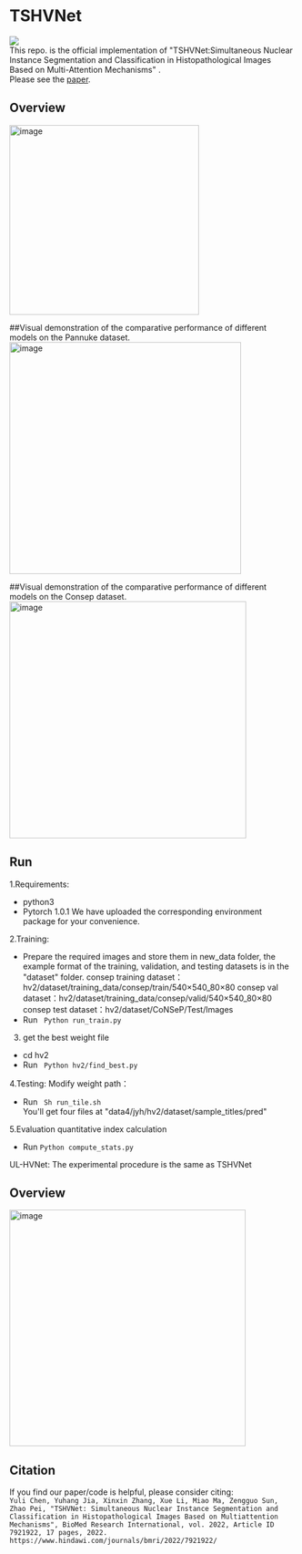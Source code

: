 # TSHVNet
![]( https://img.shields.io/badge/license-MIT-green.svg)  
This repo. is the official implementation of "TSHVNet:Simultaneous Nuclear Instance Segmentation and Classification in Histopathological Images Based on Multi-Attention Mechanisms" .  
Please see the [paper](https://www.hindawi.com/journals/bmri/2022/7921922/).  

## Overview    
<img width="333" alt="image" src="https://user-images.githubusercontent.com/59470630/222143496-76c5f33b-0edc-462e-b261-7f91a6f6a033.png">


##Visual demonstration of the comparative performance of different models on the Pannuke dataset.   
<img width="407" alt="image" src="https://user-images.githubusercontent.com/59470630/222143572-444c44e5-f016-4092-9997-7815cb1241e2.png">

##Visual demonstration of the comparative performance of different models on the Consep dataset.
<img width="416" alt="image" src="https://user-images.githubusercontent.com/59470630/222143606-77779280-8448-41e5-9d38-d98b45164ad1.png">


## Run  
1.Requirements:  
* python3  
* Pytorch 1.0.1
We have uploaded the corresponding environment package for your convenience. 

2.Training:  
* Prepare the required images and store them in new_data folder, the example format of the training, validation, and testing datasets is in the  "dataset" folder.
consep training dataset：hv2/dataset/training_data/consep/train/540×540_80×80
consep val dataset：hv2/dataset/training_data/consep/valid/540×540_80×80
consep test dataset：hv2/dataset/CoNSeP/Test/Images
* Run ``` Python run_train.py```  

3. get the best weight file 
* cd hv2
* Run ``` Python hv2/find_best.py```  

4.Testing:
Modify weight path：
* Run ``` Sh run_tile.sh```  
You'll get four files at "data4/jyh/hv2/dataset/sample_titles/pred"

5.Evaluation quantitative index calculation
* Run ```Python compute_stats.py```

UL-HVNet:
The experimental procedure is the same as TSHVNet
## Overview   
<img width="415" alt="image" src="https://user-images.githubusercontent.com/59470630/222142723-f9b1addf-a93d-4c47-a12a-f9c2077ff638.png">

## Citation  
If you find our paper/code is helpful, please consider citing:  
```Yuli Chen, Yuhang Jia, Xinxin Zhang, Xue Li, Miao Ma, Zengguo Sun, Zhao Pei, "TSHVNet: Simultaneous Nuclear Instance Segmentation and Classification in Histopathological Images Based on Multiattention Mechanisms", BioMed Research International, vol. 2022, Article ID  7921922, 17 pages, 2022. https://www.hindawi.com/journals/bmri/2022/7921922/```



